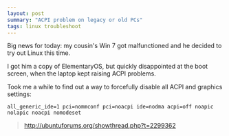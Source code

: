 ```yaml
---
layout: post
summary: "ACPI problem on legacy or old PCs"
tags: linux troubleshoot
---
```

Big news for today: my cousin's Win 7 got malfunctioned and he decided to try out Linux this time.

I got him a copy of ElementaryOS, but quickly disappointed at the boot screen, when the laptop kept raising ACPI problems.

Took me a while to find out a way to forcefully disable all ACPI and graphics settings: 

`all_generic_ide=1 pci=nommconf pci=noacpi ide=nodma acpi=off noapic nolapic noacpi nomodeset`

> http://ubuntuforums.org/showthread.php?t=2299362
